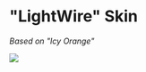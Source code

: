 "LightWire" Skin
====================

*Based on "Icy Orange"*

![](https://processwire.com/talk/uploads/monthly_02_2015/post-140-0-82434300-1423925224.png)
